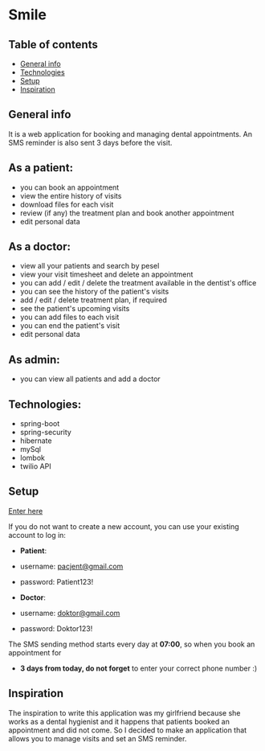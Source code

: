 # Smile


## Table of contents
* [General info](#general-info)
* [Technologies](#technologies)
* [Setup](#setup)
* [Inspiration](#inspiration)

## General info
It is a web application for booking and managing dental appointments.
An SMS reminder is also sent 3 days before the visit.

## As a patient:
- you can book an appointment
- view the entire history of visits
- download files for each visit
- review (if any) the treatment plan and book another appointment
- edit personal data

## As a doctor:
- view all your patients and search by pesel
- view your visit timesheet and delete an appointment
- you can add / edit / delete the treatment available in the dentist's office
- you can see the history of the patient's visits
- add / edit / delete treatment plan, if required
- see the patient's upcoming visits
- you can add files to each visit
- you can end the patient's visit
- edit personal data

## As admin:
- you can view all patients and add a doctor



## Technologies: 
- spring-boot
- spring-security
- hibernate
- mySql
- lombok
- twilio API

## Setup

[Enter here](https://just-smile.herokuapp.com/app)

If you do not want to create a new account, you can use your existing account to log in:
- **Patient**:
- username: pacjent@gmail.com
- password: Patient123!

- **Doctor**: 
- username: doktor@gmail.com
- password: Doktor123!

The SMS sending method starts every day at **07:00**, so when you book an appointment for 
- **3 days from today, do not forget** to enter your correct phone number :)

## Inspiration

The inspiration to write this application was my girlfriend because she works as a dental hygienist and it happens that patients booked an appointment and did not come.
So I decided to make an application that allows you to manage visits and set an SMS reminder.
